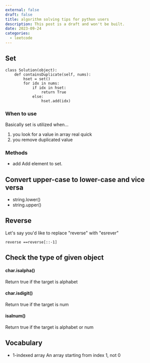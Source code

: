 ```yaml
---
external: false
draft: false
title: algorithm solving tips for python users
description: This post is a draft and won't be built.
date: 2023-09-24
categories:
  - leetcode
---
```


## Set

```
class Solution(object):
    def containsDuplicate(self, nums):
        hset = set()
        for idx in nums:
            if idx in hset:
                return True
            else:
                hset.add(idx)
```

### When to use

Basically set is utilized when...

1. you look for a value in array real quick
2. you remove duplicated value

### Methods

- add
  Add element to set.

## Convert upper-case to lower-case and vice versa

- string.lower()
- string.upper()

## Reverse

Let's say you'd like to replace "reverse" with "esrever"

```
reverse ==reverse[::-1]
```

## Check the type of given object

#### char.isalpha()

Return true if the target is alphabet

#### char.isdigit()

Return true if the target is num

#### isalnum()

Return true if the target is alphabet or num

## Vocabulary

- 1-indexed array
  An array starting from index 1, not 0
